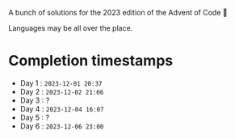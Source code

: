 A bunch of solutions for the 2023 edition of the Advent of Code 🎄

Languages may be all over the place.

# Completion timestamps

- Day 1 : `2023-12-01 20:37`
- Day 2 : `2023-12-02 21:06`
- Day 3 : ?
- Day 4 : `2023-12-04 16:07`
- Day 5 : ?
- Day 6 : `2023-12-06 23:00`
